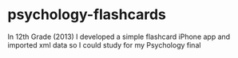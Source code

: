 # psychology-flashcards

In 12th Grade (2013) I developed a simple flashcard iPhone app and imported xml data so I could study for my Psychology final
